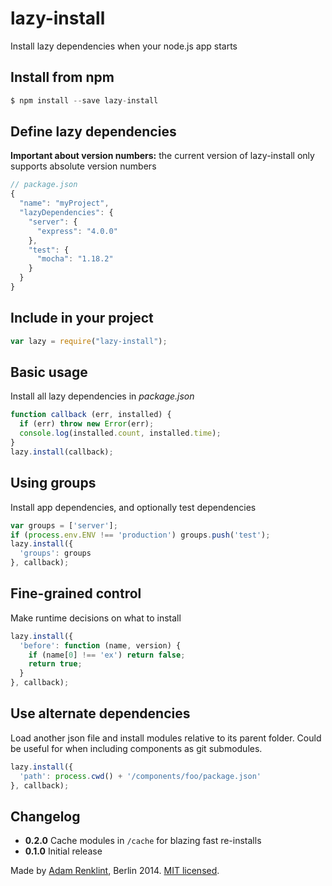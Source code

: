 lazy-install
============

Install lazy dependencies when your node.js app starts

## Install from npm

```javascript
$ npm install --save lazy-install
```

## Define lazy dependencies

**Important about version numbers:** the current version of lazy-install only supports absolute version numbers

```javascript
// package.json
{
  "name": "myProject",
  "lazyDependencies": {
    "server": {
      "express": "4.0.0"
    },
    "test": {
      "mocha": "1.18.2"
    }
  }
}
```

## Include in your project

```javascript
var lazy = require("lazy-install");
```

## Basic usage

Install all lazy dependencies in *package.json*

```javascript
function callback (err, installed) {
  if (err) throw new Error(err);
  console.log(installed.count, installed.time);
}
lazy.install(callback);
```

## Using groups

Install app dependencies, and optionally test dependencies

```javascript
var groups = ['server'];
if (process.env.ENV !== 'production') groups.push('test');
lazy.install({
  'groups': groups
}, callback);
```

## Fine-grained control

Make runtime decisions on what to install

```javascript
lazy.install({
  'before': function (name, version) {
    if (name[0] !== 'ex') return false;
    return true;
  }
}, callback);
```

## Use alternate dependencies

Load another json file and install modules relative to its parent folder. Could be useful for when including components as git submodules.

```javascript
lazy.install({
  'path': process.cwd() + '/components/foo/package.json'
}, callback);
```

## Changelog

- **0.2.0** Cache modules in ```/cache``` for blazing fast re-installs
- **0.1.0** Initial release

Made by [Adam Renklint](http://adamrenklint.com), Berlin 2014. [MIT licensed](https://github.com/adamrenklint/lazy-install/blob/master/LICENSE).